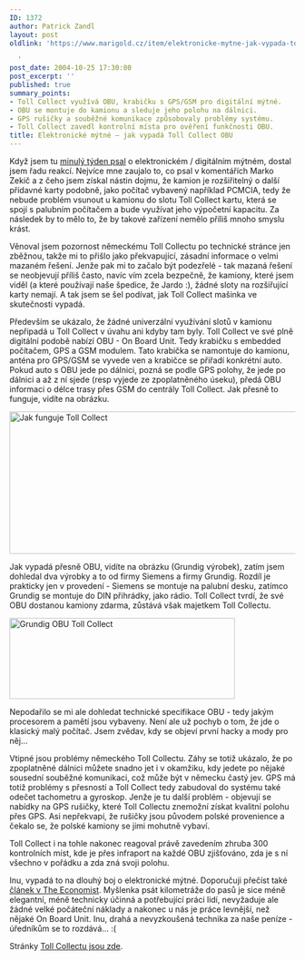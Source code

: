 ```yaml
---
ID: 1372
author: Patrick Zandl
layout: post
oldlink: 'https://www.marigold.cz/item/elektronicke-mytne-jak-vypada-toll-collect-obu

  '
post_date: 2004-10-25 17:30:00
post_excerpt: ''
published: true
summary_points:
- Toll Collect využívá OBU, krabičku s GPS/GSM pro digitální mýtné.
- OBU se montuje do kamionu a sleduje jeho polohu na dálnici.
- GPS rušičky a souběžné komunikace způsobovaly problémy systému.
- Toll Collect zavedl kontrolní místa pro ověření funkčnosti OBU.
title: Elektronické mýtné – jak vypadá Toll Collect OBU
---
```


<p>
Když jsem tu <a href="/item/digitalni-mytne-jsem-jeste-nepochopil">minulý týden psal</a> o elektronickém / digitálním mýtném, dostal jsem řadu reakcí. Nejvíce mne zaujalo to, co psal v komentářích Marko Zekič a z čeho jsem získal nástin dojmu, že kamion je rozšiřitelný o další přídavné karty podobně, jako počítač vybavený například PCMCIA, tedy že nebude problém vsunout u kamionu do slotu Toll Collect kartu, která se spojí s palubním počítačem a bude využívat jeho výpočetní kapacitu. Za následek by to mělo to, že by takové zařízení nemělo příliš mnoho smyslu krást. </p>

<p>
Věnoval jsem pozornost německému Toll Collectu po technické stránce jen zběžnou, takže mi to přišlo jako překvapující, zásadní informace o velmi mazaném řešení. Jenže pak mi to začalo být podezřelé - tak mazaná řešení se neobjevují příliš často, navíc vím zcela bezpečně, že kamiony, které jsem viděl (a které používají naše špedice, že Jardo :), žádné sloty na rozšiřující karty nemají. A tak jsem se šel podívat, jak Toll Collect mašinka ve skutečnosti vypadá. </p>

<p>
Především se ukázalo, že žádné univerzální využívání slotů v kamionu nepřipadá u Toll Collect v úvahu ani kdyby tam byly. Toll Collect ve své plně digitální podobě nabízí OBU - On Board Unit. Tedy krabičku s embedded počítačem, GPS a GSM modulem. Tato krabička se namontuje do kamionu, anténa pro GPS/GSM se vyvede ven a krabičce se přiřadí konkrétní auto. Pokud auto s OBU jede po dálnici, pozná se podle GPS polohy, že jede po dálnici a až z ní sjede (resp vyjede ze zpoplatněného úseku), předá OBU informaci o délce trasy přes GSM do centrály Toll Collect. Jak přesně to funguje, vidíte na obrázku. </p>

<p>
<img src="/wp-content/uploads/1/20041025-tollcollect.jpg" alt="Jak funguje Toll Collect" width="550" height="251" /></p>

<p>
Jak vypadá přesně OBU, vidíte na obrázku (Grundig výrobek), zatím jsem dohledal dva výrobky a to od firmy Siemens a firmy Grundig. Rozdíl je prakticky jen v provedení - Siemens se montuje na palubní desku, zatímco Grundig se montuje do DIN přihrádky, jako rádio. Toll Collect tvrdí, že své OBU dostanou kamiony zdarma, zůstává však majetkem Toll Collectu.</p>

<div class="rightbox"><img src="/wp-content/uploads/1/20041025-grundig-tollcollect.jpg" alt="Grundig OBU Toll Collect" width="397" height="143" /></div>
<p>
Nepodařilo se mi ale dohledat technické specifikace OBU - tedy jakým procesorem a pamětí jsou vybaveny. Není ale už pochyb o tom, že jde o klasický malý počítač. Jsem zvědav, kdy se objeví první hacky a mody pro něj&#8230; </p>

<p>
Vtipné jsou problémy německého Toll Collectu. Záhy se totiž ukázalo, že po zpoplatněné dálnici můžete snadno jet i v okamžiku, kdy jedete po nějaké sousední souběžné komunikaci, což může být v německu častý jev. GPS má totiž problémy s přesností a Toll Collect tedy zabudoval do systému také odečet tachometru a gyroskop. Jenže je tu další problém - objevují se nabídky na GPS rušičky, které Toll Collectu znemožní získat kvalitní polohu přes GPS. Asi nepřekvapí, že rušičky jsou původem polské provenience a čekalo se, že polské kamiony se jimi mohutně vybaví. </p>

<p>
Toll Collect i na tohle nakonec reagoval právě zavedením zhruba 300 kontrolních míst, kde je přes infraport na každé OBU zjišťováno, zda je s ní všechno v pořádku a zda zná svoji polohu. </p>

<p>
Inu, vypadá to na dlouhý boj o elektronické mýtné. Doporučuji přečíst také <a href="http://www.economist.com/science/tq/displayStory.cfm?story_id=2724381">článek v The Economist</a>. Myšlenka psát kilometráže do pasů je sice méně elegantní, méně technicky účinná a potřebující práci lidí, nevyžaduje ale žádné velké počáteční náklady a nakonec u nás je práce levnější, než nějaké On Board Unit. Inu, drahá a nevyzkoušená technika za naše peníze - úředníkům se to rozdává&#8230; :(</p>

<p>
Stránky <a href="http://www.toll-collect.de">Toll Collectu jsou zde</a>.
</p>